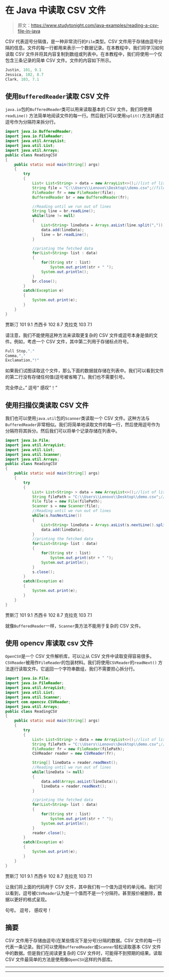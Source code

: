# 在 Java 中读取 CSV 文件

> 原文：<https://www.studytonight.com/java-examples/reading-a-csv-file-in-java>

CSV 代表逗号分隔值，是一种非常流行的`File`类型。CSV 文件用于存储由逗号分隔的信息。文件的每一行都用来表示一个数据记录。在本教程中，我们将学习如何读取 CSV 文件并将其内容复制到数组或列表中。在本教程中，我们将使用一个仅包含三条记录的简单 CSV 文件。文件的内容如下所示。

```java
Justin, 101, 9.1
Jessica, 102, 8.7
Clark, 103, 7.1
```

## 使用`BufferedReader`读取 CSV 文件

`java.io`包的`BufferedReader`类可以用来读取基本的 CSV 文件。我们将使用`readLine()` 方法简单地阅读文件的每一行。然后我们可以使用`split()`方法并通过逗号作为分隔符来拆分行。

```java
import java.io.BufferedReader;
import java.io.FileReader;
import java.util.ArrayList;
import java.util.List;
import java.util.Arrays;
public class ReadingCSV
{
	public static void main(String[] args)
	{
		try
		{
			List< List<String> > data = new ArrayList<>();//list of lists to store data
			String file = "C:\\Users\\Lenovo\\Desktop\\demo.csv";//file path
			FileReader fr = new FileReader(file);
			BufferedReader br = new BufferedReader(fr);

			//Reading until we run out of lines
			String line = br.readLine();
			while(line != null)
			{
				List<String> lineData = Arrays.asList(line.split(","));//splitting lines
				data.add(lineData);
				line = br.readLine();
			}

			//printing the fetched data
			for(List<String> list : data)
			{
				for(String str : list)
					System.out.print(str + " ");
				System.out.println();
			}
			br.close();
		}
		catch(Exception e)
		{
			System.out.print(e);
		}
	}
}
```

贾斯汀 101 9.1
杰西卡 102 8.7
克拉克 103 7.1

请注意，我们不能使用这种方法来读取更复杂的 CSV 文件或逗号本身是值的文件。例如，考虑一个 CSV 文件，其中第二列用于存储标点符号。

```java
Full Stop,"."
Comma,","
Exclamation,"!"
```

如果我们试图读取这个文件，那么下面的数据就存储在列表中。我们可以看到文件的第二行没有存储任何值(逗号被省略了)。我们也不需要引号。

完全停止。”
逗号“
感叹“！”

## 使用扫描仪类读取 CSV 文件

我们也可以使用`java.util`包的`Scanner`类读取一个 CSV 文件。这种方法与`BufferedReader`非常相似。我们将简单地读取文件的每一行，然后使用逗号作为分隔符将其拆分。然后我们可以将单个记录存储在列表中。

```java
import java.io.File;
import java.util.ArrayList;
import java.util.List;
import java.util.Scanner;
import java.util.Arrays;
public class ReadingCSV
{
	public static void main(String[] args)
	{
		try
		{
			List< List<String> > data = new ArrayList<>();//list of lists to store data
			String filePath = "C:\\Users\\Lenovo\\Desktop\\demo.csv";//file path
			File file = new File(filePath);
			Scanner s = new Scanner(file);			
			//Reading until we run out of lines
			while(s.hasNextLine())
			{
				List<String> lineData = Arrays.asList(s.nextLine().split(","));//splitting lines
				data.add(lineData);
			}			
			//printing the fetched data
			for(List<String> list : data)
			{
				for(String str : list)
					System.out.print(str + " ");
				System.out.println();
			}
			s.close();
		}
		catch(Exception e)
		{
			System.out.print(e);
		}
	}
}
```

贾斯汀 101 9.1
杰西卡 102 8.7
克拉克 103 7.1

就像`BufferedReader`一样，`Scanner`类方法不能用于复杂的 CSV 文件。

## 使用 opencv 库读取 csv 文件

`OpenCSV`是一个 CSV 文件解析库，可以让从 CSV 文件中读取变得容易很多。`CSVReader`被用作`FileReader`的包装材料。我们将使用`CSVReader`的`readNext()` 方法逐行读取文件。它返回一个字符串数组，我们不需要担心拆分行。

```java
import java.io.File;
import java.io.FileReader;
import java.util.ArrayList;
import java.util.List;
import java.util.Scanner;
import com.opencsv.CSVReader;
import java.util.Arrays;
public class ReadingCSV
{
	public static void main(String[] args)
	{
		try
		{
			List< List<String> > data = new ArrayList<>();//list of lists to store data
			String filePath = "C:\\Users\\Lenovo\\Desktop\\demo.csv";//file path
			FileReader fr = new FileReader(filePath);
			CSVReader reader = new CSVReader(fr);

			String[] lineData = reader.readNext();
			//Reading until we run out of lines
			while(lineData != null)
			{
				data.add(Arrays.asList(lineData));
				lineData = reader.readNext();
			}

			//printing the fetched data
			for(List<String> list : data)
			{
				for(String str : list)
					System.out.print(str + " ");
				System.out.println();
			}
			reader.close();
		}
		catch(Exception e)
		{
			System.out.print(e);
		}
	}
}
```

贾斯汀 101 9.1
杰西卡 102 8.7
克拉克 103 7.1

让我们将上面的代码用于 CSV 文件，其中我们有一个值为逗号的单元格。我们可以看到，逗号被`CSVReader`认为是一个值而不是一个分隔符。甚至报价被删除，数据以更好的格式呈现。

句号。
逗号，
感叹号！

## 摘要

CSV 文件用于存储由逗号(在某些情况下是分号)分隔的数据。CSV 文件的每一行代表一条记录。我们可以使用`BufferedReader`或`Scanner`轻松读取基本 CSV 文件中的数据。但是我们在阅读更复杂的 CSV 文件时，可能得不到预期的结果。读取 CSV 文件最简单的方法是使用像`OpenCSV`这样的外部库。

* * *

* * *